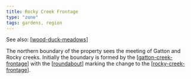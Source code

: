 ```yaml
---
title: Rocky Creek Frontage
type: "zone"
tags: gardens, region
---
```


See also: [[wood-duck-meadows]]

The northern boundary of the property sees the meeting of Gatton and Rocky creeks. Initially the boundary is formed by the [[gatton-creek-frontage]] with the [[roundabout]] marking the change to the [[rocky-creek-frontage]].

[//begin]: # "Autogenerated link references for markdown compatibility"
[wood-duck-meadows]: wood-duck-meadows "Wood duck meadows"
[gatton-creek-frontage]: gatton-creek-frontage "Gatton creek frontage"
[roundabout]: roundabout "Roundabout"
[rocky-creek-frontage]: rocky-creek-frontage "Rocky Creek Frontage"
[//end]: # "Autogenerated link references"